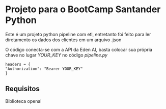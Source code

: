# Projeto para o BootCamp Santander Python

Este é um projeto python pipeline com etl, entretanto foi feito para ler diretamento os dados dos clientes em um arquivo .json

O código conecta-se com a API da Eden AI, basta colocar sua própria chave no lugar *YOUR_KEY* no código *pipeline.py*

    headers = {
    "Authorization": "Bearer YOUR_KEY"
    }

## Requisitos

Biblioteca openai


